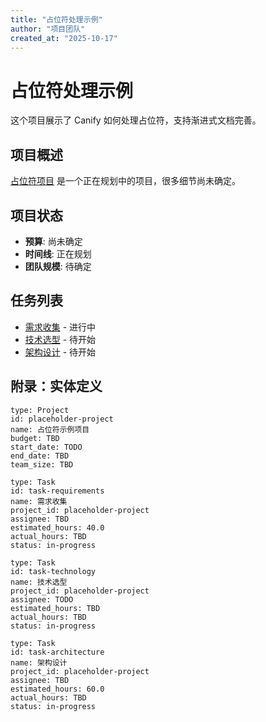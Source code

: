 ```yaml
---
title: "占位符处理示例"
author: "项目团队"
created_at: "2025-10-17"
---
```


# 占位符处理示例

这个项目展示了 Canify 如何处理占位符，支持渐进式文档完善。

## 项目概述

[占位符项目](entity://placeholder-project) 是一个正在规划中的项目，很多细节尚未确定。

## 项目状态

- **预算**: 尚未确定
- **时间线**: 正在规划
- **团队规模**: 待确定

## 任务列表

- [需求收集](entity://task-requirements) - 进行中
- [技术选型](entity://task-technology) - 待开始
- [架构设计](entity://task-architecture) - 待开始

## 附录：实体定义

```entity
type: Project
id: placeholder-project
name: 占位符示例项目
budget: TBD
start_date: TODO
end_date: TBD
team_size: TBD
```

```entity
type: Task
id: task-requirements
name: 需求收集
project_id: placeholder-project
assignee: TBD
estimated_hours: 40.0
actual_hours: TBD
status: in-progress
```

```entity
type: Task
id: task-technology
name: 技术选型
project_id: placeholder-project
assignee: TODO
estimated_hours: TBD
actual_hours: TBD
status: in-progress
```

```entity
type: Task
id: task-architecture
name: 架构设计
project_id: placeholder-project
assignee: TBD
estimated_hours: 60.0
actual_hours: TBD
status: in-progress
```
